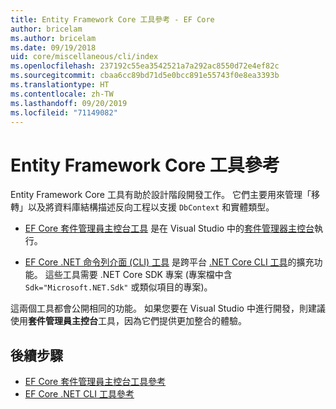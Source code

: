```yaml
---
title: Entity Framework Core 工具參考 - EF Core
author: bricelam
ms.author: bricelam
ms.date: 09/19/2018
uid: core/miscellaneous/cli/index
ms.openlocfilehash: 237192c55ea3542521a7a292ac8550d72e4ef82c
ms.sourcegitcommit: cbaa6cc89bd71d5e0bcc891e55743f0e8ea3393b
ms.translationtype: HT
ms.contentlocale: zh-TW
ms.lasthandoff: 09/20/2019
ms.locfileid: "71149082"
---
```

# <a name="entity-framework-core-tools-reference"></a>Entity Framework Core 工具參考

Entity Framework Core 工具有助於設計階段開發工作。 它們主要用來管理「移轉」以及將資料庫結構描述反向工程以支援 `DbContext` 和實體類型。

* [EF Core 套件管理員主控台工具](powershell.md) 是在 Visual Studio 中的[套件管理器主控台](https://docs.microsoft.com/nuget/tools/package-manager-console)執行。

* [EF Core .NET 命令列介面 (CLI) 工具](dotnet.md) 是跨平台 [.NET Core CLI 工具](https://docs.microsoft.com/dotnet/core/tools/)的擴充功能。 這些工具需要 .NET Core SDK 專案 (專案檔中含 `Sdk="Microsoft.NET.Sdk"` 或類似項目的專案)。

這兩個工具都會公開相同的功能。 如果您要在 Visual Studio 中進行開發，則建議使用**套件管理員主控台**工具，因為它們提供更加整合的體驗。

## <a name="next-steps"></a>後續步驟

* [EF Core 套件管理員主控台工具參考](powershell.md)
* [EF Core .NET CLI 工具參考](dotnet.md)
